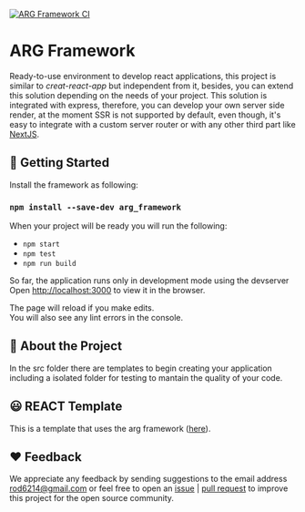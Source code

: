 [![ARG Framework CI](https://github.com/rod6214/react_arg/actions/workflows/arg-actions.yml/badge.svg)](https://github.com/rod6214/react_arg/actions/workflows/arg-actions.yml)

# ARG Framework

Ready-to-use environment to develop react applications, this project is similar to *creat-react-app* but independent from it, besides, you can extend this solution depending on the needs of your project. This solution is integrated with express, therefore, you can develop your own server side render, at the moment SSR is not supported by default, even though, it's easy to integrate with a custom server router or with any other third part like [NextJS](https://nextjs.org/).

## 🚀 Getting Started 

Install the framework as following:

### `npm install --save-dev arg_framework`

When your project will be ready you will run the following:

- `npm start`
- `npm test`
- `npm run build`

So far, the application runs only in development mode using the devserver\
Open [http://localhost:3000](http://localhost:3000) to view it in the browser.

The page will reload if you make edits.\
You will also see any lint errors in the console.

## 📘 About the Project

In the src folder there are templates to begin creating your application including a isolated folder for testing to mantain the quality of your code.

## 😃 REACT Template

This is a template that uses the arg framework ([here](https://github.com/rod6214/react_template)).

## ❤️ Feedback

We appreciate any feedback by sending suggestions to the email address rod6214@gmail.com or feel free to open an [issue](https://github.com/rod6214/react_arg/issues) | [pull request](https://github.com/rod6214/react_arg/pulls) to improve this project for the open source community.
